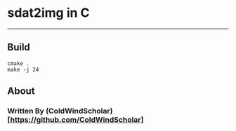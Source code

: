 # sdat2img in C
***
## Build
``` shell
cmake .
make -j 24
```
## About
### Written By (ColdWindScholar)[https://github.com/ColdWindScholar]
